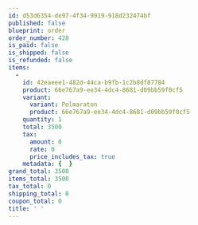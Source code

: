 ```yaml
---
id: d53d6354-de97-4f34-9919-918d232474bf
published: false
blueprint: order
order_number: 428
is_paid: false
is_shipped: false
is_refunded: false
items:
  -
    id: 42eaeee1-482d-44ca-b9fb-1c2b8df87784
    product: 66e767a9-ee34-4dc4-8681-d09bb59f0cf5
    variant:
      variant: Polmaraton
      product: 66e767a9-ee34-4dc4-8681-d09bb59f0cf5
    quantity: 1
    total: 3500
    tax:
      amount: 0
      rate: 0
      price_includes_tax: true
    metadata: {  }
grand_total: 3500
items_total: 3500
tax_total: 0
shipping_total: 0
coupon_total: 0
title: ' '
---
```

